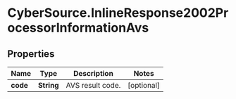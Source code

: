 # CyberSource.InlineResponse2002ProcessorInformationAvs

## Properties
Name | Type | Description | Notes
------------ | ------------- | ------------- | -------------
**code** | **String** | AVS result code.  | [optional] 


